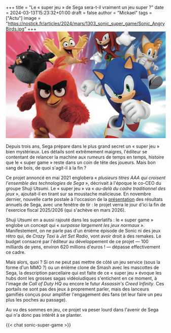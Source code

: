 +++
title = "Le « super jeu » de Sega sera-t-il vraiment un jeu super ?"
date = 2024-03-13T15:23:32+01:00
draft = false
author = "Mickael"
tags = ["Actu"]
image = "https://nostick.fr/articles/2024/mars/1303_sonic_super_game/Sonic_AngryBirds.jpg"
+++
![Texte Alternative](Sonic_AngryBirds.jpg "Sonic s'est fait quelques shitty friends en plus depuis l'acquisition par Sega de Rovio (Angry Birds).")

Depuis trois ans, Sega prépare dans le plus grand secret un « super jeu » bien mystérieux. Les détails sont extrêmement maigres, l'éditeur se contentant de relancer la machine aux rumeurs de temps en temps, histoire que le « super game » reste dans un coin de tête des joueurs. Mais bon sang de bois, de quoi s'agit-il à la fin ?

Ce projet annoncé en mai 2021 englobera « *plusieurs titres AAA qui croisent l'ensemble des technologies de Sega* », décrivait à l'époque le co-CEO du groupe Shuji Utsumi. Le « super jeu » va « *au-delà du cadre traditionnel des jeux* », ajoutait-il en tirant sur sa moustache malicieuse. En novembre dernier, nouvelle carte postale à l'occasion de la [présentation](https://www.segasammy.co.jp/cms/wp-content/uploads/pdf/en/ir/ir_2023_web_all_e.pdf) des résultats annuels de Sega, avec une fenêtre de tir : le projet verra le jour d'ici la fin de l'exercice fiscal 2025/2026 (qui s'achève en mars 2026).

Shuji Utsumi en a aussi rajouté dans les superlatifs : le « super game » englobe un concept qui « *surpasse largement les jeux normaux* ». Manifestement, on ne parle pas d'un énième épisode de Sonic ni des jeux rétro qui, de *Crazy Taxi* à *Jet Set Radio*, vont avoir droit à des remakes. Le budget consacré par l'éditeur au développement de ce projet — 100 milliards de yens, environ 620 millions d'euros ! — dépasse effectivement ce cadre.

Mais alors, quoi ? Si on ne peut pas mettre de côté un jeu service (sous la forme d'un MMO ?) ou un énième clone de Smash avec les mascottes de Sega, la description parcellaire qui est faite de ce « super jeu » évoque les hubs dont les grosses sagas vidéoludiques s'entichent en ce moment, à l'image de *Call of Duty HQ* ou encore le futur *Assassin's Creed Infinity*. Ces portails ne sont pas des jeux à proprement parler, mais des lanceurs gamifiés conçus pour amplifier l'engagement des fans (et leur faire un peu plus les poches au passage).

Au vu des sommes en jeu, ce projet va peser lourd dans l'avenir de Sega qui n'a donc pas intérêt à se planter.

{{< chat sonic-super-game >}}